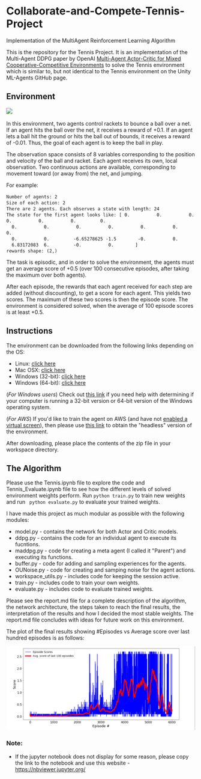 # Collaborate-and-Compete-Tennis-Project
Implementation of the MultiAgent Reinforcement Learning Algorithm 


This is the repository for the Tennis Project. It is an implementation of the Multi-Agent DDPG paper by OpenAI [Multi-Agent Actor-Critic for Mixed Cooperative-Competitive Environments](https://arxiv.org/pdf/1706.02275.pdf) to solve the Tennis environment which is similar to, but not identical to the Tennis environment on the Unity ML-Agents GitHub page.


## Environment

![](gifs/1.218.gif)

In this environment, two agents control rackets to bounce a ball over a net. If an agent hits the ball over the net, it receives a reward of +0.1. If an agent lets a ball hit the ground or hits the ball out of bounds, it receives a reward of -0.01. Thus, the goal of each agent is to keep the ball in play.

The observation space consists of 8 variables corresponding to the position and velocity of the ball and racket. Each agent receives its own, local observation. Two continuous actions are available, corresponding to movement toward (or away from) the net, and jumping.

For example:
```
Number of agents: 2
Size of each action: 2
There are 2 agents. Each observes a state with length: 24
The state for the first agent looks like: [ 0.          0.          0.          0.          0.          0.         0.
  0.          0.          0.          0.          0.          0.          0.
  0.          0.         -6.65278625 -1.5        -0.          0.
  6.83172083  6.         -0.          0.        ]
rewards shape: (2,)

```

The task is episodic, and in order to solve the environment, the agents must get an average score of +0.5 (over 100 consecutive episodes, after taking the maximum over both agents). 

After each episode, the rewards that each agent received for each step are added (without discounting), to get a score for each agent. This yields two scores. The maximum of these two scores is then the episode score.
The environment is considered solved, when the average of 100 episode scores is at least +0.5.

## Instructions

The environment can be downloaded from the following links depending on the OS:
- Linux: [click here](https://s3-us-west-1.amazonaws.com/udacity-drlnd/P2/Reacher/Reacher_Linux.zip)
- Mac OSX: [click here](https://s3-us-west-1.amazonaws.com/udacity-drlnd/P2/Reacher/Reacher.app.zip)
- Windows (32-bit): [click here](https://s3-us-west-1.amazonaws.com/udacity-drlnd/P2/Reacher/Reacher_Windows_x86.zip)
- Windows (64-bit): [click here](https://s3-us-west-1.amazonaws.com/udacity-drlnd/P2/Reacher/Reacher_Windows_x86_64.zip)

(_For Windows users_) Check out [this link](https://support.microsoft.com/en-us/help/827218/how-to-determine-whether-a-computer-is-running-a-32-bit-version-or-64) if you need help with determining if your computer is running a 32-bit version or 64-bit version of the Windows operating system.

(_For AWS_) If you'd like to train the agent on AWS (and have not [enabled a virtual screen](https://github.com/Unity-Technologies/ml-agents/blob/master/docs/Training-on-Amazon-Web-Service.md)), then please use [this link](https://s3-us-west-1.amazonaws.com/udacity-drlnd/P3/Tennis/Tennis_Linux_NoVis.zip) to obtain the "headless" version of the environment.

After downloading, please place the contents of the zip file in your workspace directory.

## The Algorithm

Please use the Tennis.ipynb file to explore the code and Tennis_Evaluate.ipynb file to see how the different levels of solved environment weights perform. Run ``` python train.py ``` to train new weights and run ``` python evaluate.py``` to evaluate your trained weights.

I have made this project as much modular as possible with the following modules:

- model.py - contains the network for both Actor and Critic models.
- ddpg.py - contains the code for an individual agent to execute its fucntions.
- maddpg.py - code for creating a meta agent (I called it "Parent") and executing its functions.
- buffer.py - code for adding and sampling experiences for the agents.
- OUNoise.py - code for creating and samping noise for the agent actions.
- workspace_utils.py - includes code for keeping the session active.
- train.py - includes code to train your own weights.
- evaluate.py - includes code to evaluate trained weights.

Please see the report.md file for a complete description of the algorithm, the network architecture, the steps taken to reach the final results, the interpretation of the results and how I decided the most stable weights. The report.md file concludes with ideas for future work on this environment.


The plot of the final results showing #Episodes vs Average score over last hundred episodes is as follows:

![](gifs/results.JPG)



### Note:
- If the jupyter notebook does not display for some reason, please copy the link to the notebook and use this website -   https://nbviewer.jupyter.org/






